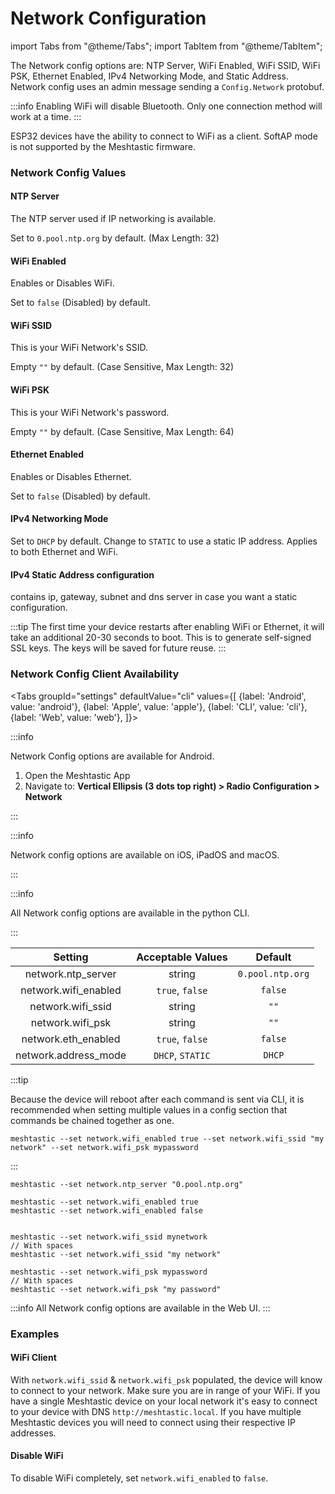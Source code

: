 # Network Configuration

import Tabs from "@theme/Tabs"; import TabItem from "@theme/TabItem";

The Network config options are: NTP Server, WiFi Enabled, WiFi SSID, WiFi PSK, Ethernet Enabled, IPv4 Networking Mode, and Static Address. Network config uses an admin message sending a `Config.Network` protobuf.

:::info Enabling WiFi will disable Bluetooth. Only one connection method will work at a time. :::

ESP32 devices have the ability to connect to WiFi as a client. SoftAP mode is not supported by the Meshtastic firmware.

### Network Config Values

#### NTP Server

The NTP server used if IP networking is available.

Set to `0.pool.ntp.org` by default. (Max Length: 32)

#### WiFi Enabled

Enables or Disables WiFi.

Set to `false` (Disabled) by default.

#### WiFi SSID

This is your WiFi Network's SSID.

Empty `""` by default. (Case Sensitive, Max Length: 32)

#### WiFi PSK

This is your WiFi Network's password.

Empty `""` by default. (Case Sensitive, Max Length: 64)

#### Ethernet Enabled

Enables or Disables Ethernet.

Set to `false` (Disabled) by default.

#### IPv4 Networking Mode

Set to `DHCP` by default. Change to `STATIC` to use a static IP address. Applies to both Ethernet and WiFi.

#### IPv4 Static Address configuration

contains ip, gateway, subnet and dns server in case you want a static configuration.

:::tip The first time your device restarts after enabling WiFi or Ethernet, it will take an additional 20-30 seconds to boot. This is to generate self-signed SSL keys. The keys will be saved for future reuse. :::

### Network Config Client Availability

\<Tabs groupId="settings" defaultValue="cli" values={\[ {label: 'Android', value: 'android'}, {label: 'Apple', value: 'apple'}, {label: 'CLI', value: 'cli'}, {label: 'Web', value: 'web'}, ]}>

:::info

Network Config options are available for Android.

1. Open the Meshtastic App
2. Navigate to: **Vertical Ellipsis (3 dots top right) > Radio Configuration > Network**

:::

:::info

Network config options are available on iOS, iPadOS and macOS.

:::

:::info

All Network config options are available in the python CLI.

:::

|        Setting        | Acceptable Values |      Default     |
| :-------------------: | :---------------: | :--------------: |
|  network.ntp\_server  |       string      | `0.pool.ntp.org` |
| network.wifi\_enabled |  `true`, `false`  |      `false`     |
|   network.wifi\_ssid  |       string      |       `""`       |
|   network.wifi\_psk   |       string      |       `""`       |
|  network.eth\_enabled |  `true`, `false`  |      `false`     |
| network.address\_mode |  `DHCP`, `STATIC` |      `DHCP`      |

:::tip

Because the device will reboot after each command is sent via CLI, it is recommended when setting multiple values in a config section that commands be chained together as one.

```shell
meshtastic --set network.wifi_enabled true --set network.wifi_ssid "my network" --set network.wifi_psk mypassword
```

:::

```shell
meshtastic --set network.ntp_server "0.pool.ntp.org"
```

```shell
meshtastic --set network.wifi_enabled true
meshtastic --set network.wifi_enabled false
```

```shell

meshtastic --set network.wifi_ssid mynetwork
// With spaces
meshtastic --set network.wifi_ssid "my network"
```

```shell
meshtastic --set network.wifi_psk mypassword
// With spaces
meshtastic --set network.wifi_psk "my password"
```

:::info All Network config options are available in the Web UI. :::

### Examples

#### WiFi Client

With `network.wifi_ssid` & `network.wifi_psk` populated, the device will know to connect to your network. Make sure you are in range of your WiFi. If you have a single Meshtastic device on your local network it's easy to connect to your device with DNS `http://meshtastic.local`. If you have multiple Meshtastic devices you will need to connect using their respective IP addresses.

#### Disable WiFi

To disable WiFi completely, set `network.wifi_enabled` to `false`.
